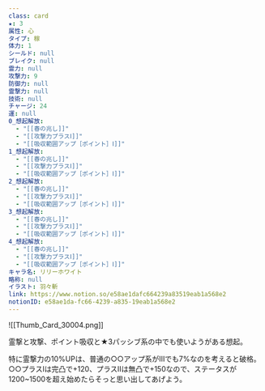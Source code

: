 ```yaml
---
class: card
★: 3
属性: 心
タイプ: 稼
体力: 1
シールド: null
ブレイク: null
霊力: null
攻撃力: 9
防御力: null
霊撃力: null
技術: null
チャージ: 24
運: null
0_想起解放:
  - "[[春の兆し]]"
  - "[[攻撃力プラスⅠ]]"
  - "[[吸収範囲アップ［ポイント］Ⅰ]]"
1_想起解放:
  - "[[春の兆し]]"
  - "[[攻撃力プラスⅠ]]"
  - "[[吸収範囲アップ［ポイント］Ⅰ]]"
2_想起解放:
  - "[[春の兆し]]"
  - "[[攻撃力プラスⅠ]]"
  - "[[吸収範囲アップ［ポイント］Ⅰ]]"
3_想起解放:
  - "[[春の兆し]]"
  - "[[攻撃力プラスⅠ]]"
  - "[[吸収範囲アップ［ポイント］Ⅰ]]"
4_想起解放:
  - "[[春の兆し]]"
  - "[[攻撃力プラスⅠ]]"
  - "[[吸収範囲アップ［ポイント］Ⅰ]]"
キャラ名: リリーホワイト
略称: null
イラスト: 羽々斬
link: https://www.notion.so/e58ae1dafc664239a83519eab1a568e2
notionID: e58ae1da-fc66-4239-a835-19eab1a568e2
---
```

![[Thumb_Card_30004.png]]

霊撃と攻撃、ポイント吸収と★3パッシブ系の中でも使いようがある想起。

特に霊撃力の10%UPは、普通の○○アップ系がⅢでも7%なのを考えると破格。○○プラスⅠは完凸で+120、プラスⅡは無凸で+150なので、ステータスが1200~1500を超え始めたらそっと思い出してあげよう。